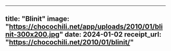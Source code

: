 
---
title: "Blinit"
image: "https://chocochili.net/app/uploads/2010/01/blinit-300x200.jpg"
date: 2024-01-02
receipt_url: "https://chocochili.net/2010/01/blinit/"
---

